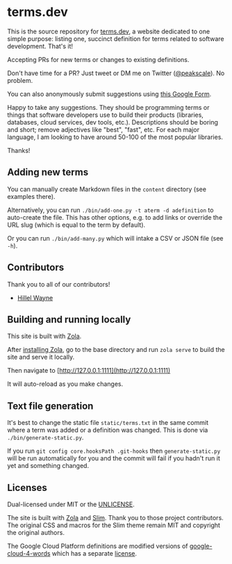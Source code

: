 # terms.dev

This is the source repository for [terms.dev](https://terms.dev), a website dedicated
to one simple purpose: listing one, succinct definition for terms related to software
development. That's it!

Accepting PRs for new terms or changes to existing definitions.

Don't have time for a PR? Just tweet or DM me on Twitter 
([@peakscale](https://twitter.com/peakscale)). No problem.

You can also anonymously submit suggestions using [this Google Form](https://docs.google.com/forms/d/e/1FAIpQLSfieuAJJIg0uTc3GgowKBH74m6X2G7UiklBH0DfXjapsvY67w/viewform).

Happy to take any suggestions. They should be programming terms or things that software
developers use to build their products (libraries, databases, cloud services, dev tools,
etc.). Descriptions should be boring and short; remove adjectives like "best", "fast",
etc. For each major language, I am looking to have around 50-100 of the most popular
libraries.

Thanks!

## Adding new terms

You can manually create Markdown files in the `content` directory (see examples there).

Alternatively, you can run `./bin/add-one.py -t aterm -d adefinition` to auto-create
the file. This has other options, e.g. to add links or override the URL slug (which is
equal to the term by default).

Or you can run `./bin/add-many.py` which will intake a CSV or JSON file (see `-h`).

## Contributors

Thank you to all of our contributors!

* [Hillel Wayne](https://hillelwayne.com/)

## Building and running locally

This site is built with [Zola](https://www.getzola.org/).

After [installing Zola](https://www.getzola.org/documentation/getting-started/installation/),
go to the base directory and run `zola serve` to build the site and serve it locally.

Then navigate to [http://127.0.0.1:1111](http://127.0.0.1:1111)

It will auto-reload as you make changes.

## Text file generation

It's best to change the static file `static/terms.txt` in the same commit where a term was added
or a definition was changed. This is done via `./bin/generate-static.py`.

If you run `git config core.hooksPath .git-hooks` then `generate-static.py` will be run
automatically for you and the commit will fail if you hadn't run it yet and something changed.

## Licenses

Dual-licensed under MIT or the [UNLICENSE](https://unlicense.org).

The site is built with [Zola](https://getzola.org) and [Slim](https://github.com/jameshclrk/zola-slim).
Thank you to those project contributors. The original CSS and macros for the Slim theme
remain MIT and copyright the original authors.

The Google Cloud Platform definitions are modified versions of 
[google-cloud-4-words](https://github.com/gregsramblings/google-cloud-4-words) which has a
separate [license](https://github.com/gregsramblings/google-cloud-4-words/blob/master/LICENSE).
